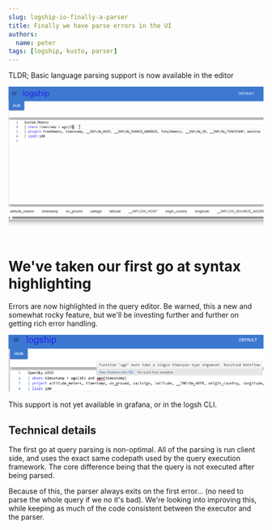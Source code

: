 ```yaml
---
slug: logship-io-finally-a-parser
title: Finally we have parse errors in the UI
authors:
  name: peter
tags: [logship, kusto, parser]
---
```


TLDR; Basic language parsing support is now available in the editor

![Device Drilldown Dashboard](../static/img/screenshots/2023-11-24/logship-spellcheck.gif)

# We've taken our first go at syntax highlighting
Errors are now highlighted in the query editor. Be warned, this a new and somewhat rocky feature, but we'll be investing further and further on getting rich error handling.

![Device Drilldown Dashboard](../static/img/screenshots/2023-11-24/bad-arg.png)

This support is not yet available in grafana, or in the logsh CLI.

## Technical details
The first go at query parsing is non-optimal. All of the parsing is run client side, and uses the exact same codepath used by the query execution framework. The core difference being that the query is not executed after being parsed.

Because of this, the parser always exits on the first error... (no need to parse the whole query if we no it's bad). We're looking into improving this, while keeping as much of the code consistent between the executor and the parser.